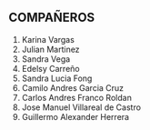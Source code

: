 ##  COMPAÑEROS
1. Karina Vargas
2. Julian Martinez
3. Sandra Vega
4. Edelsy Carreño
5. Sandra Lucia Fong
6. Camilo Andres Garcia Cruz
7. Carlos Andres Franco Roldan
8. Jose Manuel Villareal de Castro 
9. Guillermo Alexander Herrera

